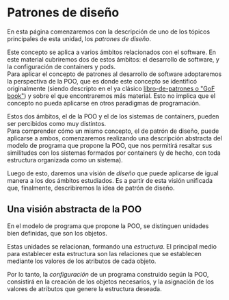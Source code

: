 # Patrones de diseño

En esta página comenzaremos con la descripción de uno de los tópicos principales de esta unidad, los _patrones de diseño_.

Este concepto se aplica a varios ámbitos relacionados con el software. En este material cubriremos dos de estos ámbitos: el desarrollo de software, y la configuración de containers y pods.  
Para aplicar el concepto de patrones al desarrollo de software adoptaremos la perspectiva de la POO, que es donde este concepto se identificó originalmente (siendo descripto en el ya clásico [libro-de-patrones o "GoF book"](https://www.amazon.com/-/es/Erich-Gamma-ebook/dp/B000SEIBB8)) y sobre el que encontraremos más material. Esto no implica que el concepto no pueda aplicarse en otros paradigmas de programación.

Estos dos ámbitos, el de la POO y el de los sistemas de containers, pueden ser percibidos como muy distintos.  
Para comprender cómo un mismo concepto, el de patrón de diseño, puede aplicarse a ambos, comenzaremos realizando una descripción abstracta del modelo de programa que propone la POO, que nos permitirá resaltar sus similitudes con los sistemas formados por  containers (y de hecho, con toda estructura organizada como un sistema).

Luego de esto, daremos una visión de _diseño_ que puede aplicarse de igual manera a los dos ámbitos estudiados. Es a partir de esta visión unificada que, finalmente, describiremos la idea de patrón de diseño.


## Una visión abstracta de la POO
En el modelo de programa que propone la POO, se distinguen unidades bien definidas, que son los objetos.

Estas unidades se relacionan, formando una _estructura_. El principal medio para establecer esta estructura son las relaciones que se establecen mediante los valores de los atributos de cada objeto.

Por lo tanto, la _configuración_ de un programa construido según la POO, consistirá en la creación de los objetos necesarios, y la asignación de los valores de atributos que genere la estructura deseada.








<!-- Ejemplos en desarrollo de software:
- garantizar la existencia de un único elemento de un determinado tipo. En POO, que exista una única instancia de una clase.
- flexibilizar la configuración de una operación, tal que puedan generarse distintas combinaciones de características.  
P.ej. respecto de los permisos, habilitar distintas combinaciones de condiciones: exigir que el usuario sea administrador, cuotas de uso (límite de cantidad de usos por unidad de tiempo), intervalo entre usos, etc..  
En otro dominio, la operación involucrada podría ser calcular el precio de un servicio, al que pueden aplicarse distintos descuentos, recargos, etc..

Ejemplos en containers:
- definir un único punto de acceso para un recurso que está replicado en varios nodos.
- adaptar la información generada por distintos containers, a un formato unificado que pueda ser consumido por una herramienta de monitoreo. -->